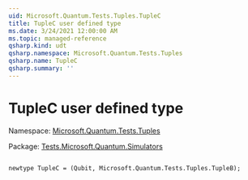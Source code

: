 ```yaml
---
uid: Microsoft.Quantum.Tests.Tuples.TupleC
title: TupleC user defined type
ms.date: 3/24/2021 12:00:00 AM
ms.topic: managed-reference
qsharp.kind: udt
qsharp.namespace: Microsoft.Quantum.Tests.Tuples
qsharp.name: TupleC
qsharp.summary: ''
---
```


# TupleC user defined type

Namespace: [Microsoft.Quantum.Tests.Tuples](xref:Microsoft.Quantum.Tests.Tuples)

Package: [Tests.Microsoft.Quantum.Simulators](https://nuget.org/packages/Tests.Microsoft.Quantum.Simulators)




```qsharp

newtype TupleC = (Qubit, Microsoft.Quantum.Tests.Tuples.TupleB);
```

